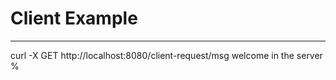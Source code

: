 # Client Example 
-----


curl -X GET http://localhost:8080/client-request/msg
welcome in the server %     


